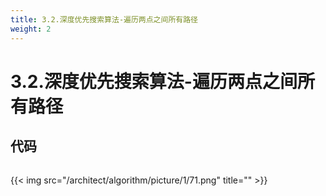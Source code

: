 ```yaml
---
title: 3.2.深度优先搜索算法-遍历两点之间所有路径
weight: 2
---
```

# 3.2.深度优先搜索算法-遍历两点之间所有路径
## 代码
```$xslt

```
{{< img src="/architect/algorithm/picture/1/71.png" title="" >}}



